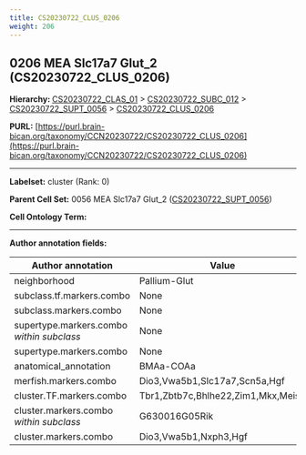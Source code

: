 ```yaml
---
title: CS20230722_CLUS_0206
weight: 206
---
```

## 0206 MEA Slc17a7 Glut_2 (CS20230722_CLUS_0206)
<b>Hierarchy: </b>
[CS20230722_CLAS_01](../CS20230722_CLAS_01) >
[CS20230722_SUBC_012](../CS20230722_SUBC_012) >
[CS20230722_SUPT_0056](../CS20230722_SUPT_0056) >
[CS20230722_CLUS_0206](../CS20230722_CLUS_0206)

**PURL:** [https://purl.brain-bican.org/taxonomy/CCN20230722/CS20230722_CLUS_0206](https://purl.brain-bican.org/taxonomy/CCN20230722/CS20230722_CLUS_0206)

---


**Labelset:** cluster (Rank: 0)

**Parent Cell Set:** 0056 MEA Slc17a7 Glut_2 ([CS20230722_SUPT_0056](../CS20230722_SUPT_0056))



**Cell Ontology Term:** 

[MARKER GENES.]: #


---

[TRANSFERRED ANNOTATIONS.]: #


[AUTHOR ANNOTATION FIELDS.]: #


**Author annotation fields:**

| Author annotation | Value |
|-------------------|-------|
|neighborhood|Pallium-Glut|
|subclass.tf.markers.combo|None|
|subclass.markers.combo|None|
|supertype.markers.combo _within subclass_|None|
|supertype.markers.combo|None|
|anatomical_annotation|BMAa-COAa|
|merfish.markers.combo|Dio3,Vwa5b1,Slc17a7,Scn5a,Hgf|
|cluster.TF.markers.combo|Tbr1,Zbtb7c,Bhlhe22,Zim1,Mkx,Meis2|
|cluster.markers.combo _within subclass_|G630016G05Rik|
|cluster.markers.combo|Dio3,Vwa5b1,Nxph3,Hgf|
